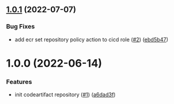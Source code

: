 ## [1.0.1](https://github.com/catalystsquad/terraform-aws-codeartifact/compare/v1.0.0...v1.0.1) (2022-07-07)


### Bug Fixes

* add ecr set repository policy action to cicd role ([#2](https://github.com/catalystsquad/terraform-aws-codeartifact/issues/2)) ([ebd5b47](https://github.com/catalystsquad/terraform-aws-codeartifact/commit/ebd5b4781ee53457fbc52140509afc30afb2594a))

# 1.0.0 (2022-06-14)


### Features

* init codeartifact repository ([#1](https://github.com/catalystsquad/terraform-aws-codeartifact/issues/1)) ([a6dad3f](https://github.com/catalystsquad/terraform-aws-codeartifact/commit/a6dad3f22b7431bf7d7d3ae9853ff1549ee02600))
